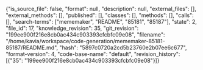 {"is_source_file": false, "format": null, "description": null, "external_files": [], "external_methods": [], "published": [], "classes": [], "methods": [], "calls": [], "search-terms": ["mememaker", "README", "85181", "85187"], "state": 2, "file_id": 17, "knowledge_revision": 35, "git_revision": "199ee900f216e8cb0ac434c903393cfcbfc09e08", "filename": "/home/kavia/workspace/code-generation/mememaker-85181-85187/README.md", "hash": "5897c0720a2cd5b23760e2b07ee6c677", "format-version": 4, "code-base-name": "default", "revision_history": [{"35": "199ee900f216e8cb0ac434c903393cfcbfc09e08"}]}
